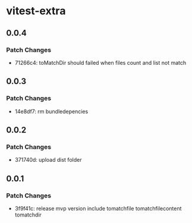 # vitest-extra

## 0.0.4

### Patch Changes

- 71266c4: toMatchDir should failed when files count and list not match

## 0.0.3

### Patch Changes

- 14e8df7: rm bundledepencies

## 0.0.2

### Patch Changes

- 371740d: upload dist folder

## 0.0.1

### Patch Changes

- 3f9f41c: release mvp version include tomatchfile tomatchfilecontent tomatchdir
